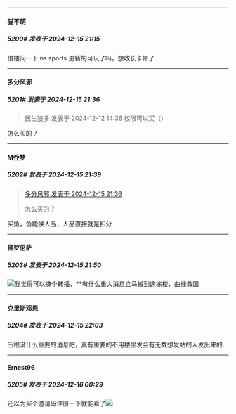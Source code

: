 ﻿
*****

####  猫不萌  
##### 5200#       发表于 2024-12-15 21:15

借楼问一下 ns sports 更新的可玩了吗，想收长卡带了


*****

####  多分风邪  
##### 5201#       发表于 2024-12-15 21:36

<blockquote>医生狼多 发表于 2024-12-12 14:36
权限可以买（）</blockquote>
怎么买的？

*****

####  M乔梦  
##### 5202#       发表于 2024-12-15 21:39

<blockquote><a href="httphttps://bbs.saraba1st.com/2b/forum.php?mod=redirect&amp;goto=findpost&amp;pid=66933284&amp;ptid=2166145" target="_blank">多分风邪 发表于 2024-12-15 21:36</a>

怎么买的？</blockquote>
买鱼，鱼能换人品，人品直接就是积分


*****

####  佛罗伦萨  
##### 5203#       发表于 2024-12-15 21:50

<img src="https://static.saraba1st.com/image/smiley/face2017/067.png" referrerpolicy="no-referrer">我觉得可以搞个转播，**有什么重大消息立马搬到这栋楼，曲线救国


*****

####  克里斯邓恩  
##### 5204#       发表于 2024-12-15 22:03

压根没什么重要的消息吧，真有重要的不用楼里发会有无数想发帖的人发出来的


*****

####  Ernest96  
##### 5205#       发表于 2024-12-16 00:29

还以为买个邀请码注册一下就能看了<img src="https://static.saraba1st.com/image/smiley/face2017/002.png" referrerpolicy="no-referrer">

